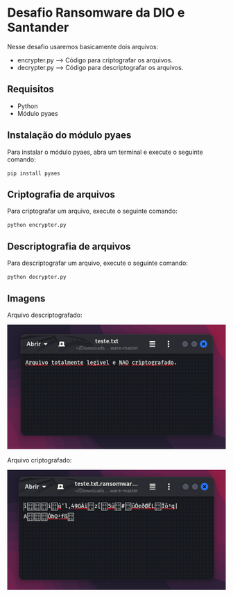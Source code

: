 # Desafio Ransomware da DIO e Santander

Nesse desafio usaremos basicamente dois arquivos:
- encrypter.py --> Código para criptografar os arquivos.
- decrypter.py --> Código para descriptografar os arquivos.



## Requisitos

- Python
- Módulo pyaes



## Instalação do módulo pyaes

Para instalar o módulo pyaes, abra um terminal e execute o seguinte comando:

`pip install pyaes`



## Criptografia de arquivos

Para criptografar um arquivo, execute o seguinte comando:

`python encrypter.py`



## Descriptografia de arquivos

Para descriptografar um arquivo, execute o seguinte comando:

`python decrypter.py`



## Imagens

Arquivo descriptografado:

![Alt text](./images/decryp.png "Arquivo descriptografado")

Arquivo criptografado:

![Alt text](./images/encryp.png "Arquivo criptografado")
